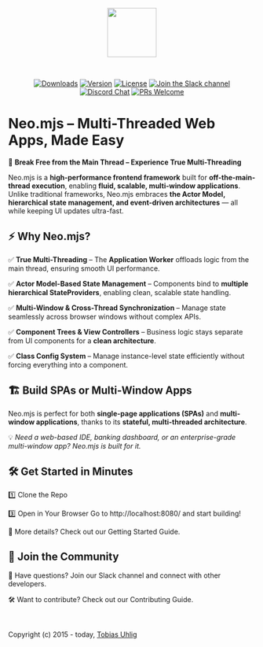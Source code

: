 <p align="center">
  <img height="100"src="https://raw.githubusercontent.com/neomjs/pages/main/resources_pub/images/logo/neo_logo_text_primary.svg">
</p>
</br>
<p align="center">
  <a href="https://npmcharts.com/compare/neo.mjs?minimal=true"><img src="https://img.shields.io/npm/dm/neo.mjs.svg?label=Downloads" alt="Downloads"></a>
  <a href="https://www.npmjs.com/package/neo.mjs"><img src="https://img.shields.io/npm/v/neo.mjs.svg?logo=npm" alt="Version"></a>
  <a href="https://www.npmjs.com/package/neo.mjs"><img src="https://img.shields.io/npm/l/neo.mjs.svg?label=License" alt="License"></a>
  <a href="https://join.slack.com/t/neomjs/shared_invite/zt-6c50ueeu-3E1~M4T9xkNnb~M_prEEOA"><img src="https://img.shields.io/badge/Slack-Neo.mjs-brightgreen.svg?logo=slack" alt="Join the Slack channel"></a>
  <a href="https://discord.gg/6p8paPq"><img src="https://img.shields.io/discord/656620537514164249?label=Discord&logo=discord&logoColor=white" alt="Discord Chat"></a>
  <a href="./CONTRIBUTING.md"><img src="https://img.shields.io/badge/PRs-welcome-green.svg?logo=GitHub&logoColor=white" alt="PRs Welcome"></a>
</p>

# Neo.mjs – Multi-Threaded Web Apps, Made Easy
:rocket: **Break Free from the Main Thread – Experience True Multi-Threading**

Neo.mjs is a **high-performance frontend framework** built for **off-the-main-thread execution**,
enabling **fluid, scalable, multi-window applications**.
Unlike traditional frameworks, Neo.mjs embraces **the Actor Model, hierarchical state management,
and event-driven architectures** — all while keeping UI updates ultra-fast.

## :zap: Why Neo.mjs?
:white_check_mark: **True Multi-Threading** – The **Application Worker** offloads logic from the main thread, ensuring smooth UI performance.

:white_check_mark: **Actor Model-Based State Management** – Components bind to **multiple hierarchical StateProviders**, enabling clean, scalable state handling.

:white_check_mark: **Multi-Window & Cross-Thread Synchronization** – Manage state seamlessly across browser windows without complex APIs.

:white_check_mark: **Component Trees & View Controllers** – Business logic stays separate from UI components for a **clean architecture**.

:white_check_mark: **Class Config System** – Manage instance-level state efficiently without forcing everything into a component.

## :building_construction: Build SPAs or Multi-Window Apps

Neo.mjs is perfect for both **single-page applications (SPAs)** and **multi-window applications**,
thanks to its **stateful, multi-threaded architecture**.

:bulb: *Need a web-based IDE, banking dashboard, or an enterprise-grade multi-window app? Neo.mjs is built for it.*

## :hammer_and_wrench: Get Started in Minutes
:one: Clone the Repo

:three: Open in Your Browser
Go to http://localhost:8080/ and start building!

:book: More details? Check out our Getting Started Guide.

## :handshake: Join the Community

:speech_balloon: Have questions? Join our Slack channel and connect with other developers.

:hammer_and_wrench: Want to contribute? Check out our Contributing Guide.

</br></br>
Copyright (c) 2015 - today, <a href="https://www.linkedin.com/in/tobiasuhlig/">Tobias Uhlig</a>
